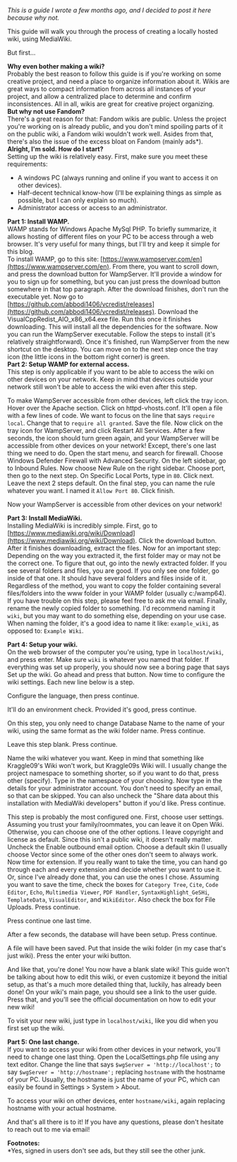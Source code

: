*This is a guide I wrote a few months ago, and I decided to post it here because why not.*

This guide will walk you through the process of creating a locally hosted wiki, using MediaWiki.

But first...

**Why even bother making a wiki?**  
Probably the best reason to follow this guide is if you're working on some creative project, and need a place to organize information about it. Wikis are great ways to compact information from across all instances of your project, and allow a centralized place to determine and confirm inconsistences. All in all, wikis are great for creative project organizing.  
**But why not use Fandom?**  
There's a great reason for that: Fandom wikis are public. Unless the project you're working on is already public, and you don't mind spoiling parts of it on the public wiki, a Fandom wiki wouldn't work well. Asides from that, there's also the issue of the excess bloat on Fandom (mainly ads*).  
**Alright, I'm sold. How do I start?**  
Setting up the wiki is relatively easy. First, make sure you meet these requirements:  

- A windows PC (always running and online if you want to access it on other devices).
- Half-decent technical know-how (I'll be explaining things as simple as possible, but I can only explain so much).
- Administrator access or access to an administrator.

**Part 1: Install WAMP.**  
WAMP stands for Windows Apache MySql PHP. To briefly summarize, it allows hosting of different files on your PC to be access through a web browser. It's very useful for many things, but I'll try and keep it simple for this blog.  
To install WAMP, go to this site: [https://www.wampserver.com/en](https://www.wampserver.com/en). From there, you want to scroll down, and press the download button for WampServer. It'll provide a window for you to sign up for something, but you can just press the download button somewhere in that top paragraph. After the download finishes, don't run the executable yet. Now go to [https://github.com/abbodi1406/vcredist/releases](https://github.com/abbodi1406/vcredist/releases). Download the VisualCppRedist\_AIO\_x86\_x64.exe file. Run this once it finishes downloading. This will install all the dependencies for the software. Now you can run the WampServer executable. Follow the steps to install (it's relatively straightforward). Once it's finished, run WampServer from the new shortcut on the desktop. You can move on to the next step once the tray icon (the little icons in the bottom right corner) is green.  
**Part 2: Setup WAMP for external access.**  
This step is only applicable if you want to be able to access the wiki on other devices on your network. Keep in mind that devices outside your network still won't be able to access the wiki even after this step.  

To make WampServer accessible from other devices, left click the tray icon. Hover over the Apache section. Click on httpd-vhosts.conf. It'll open a file with a few lines of code. We want to focus on the line that says `require local`. Change that to `require all granted`. Save the file. Now click on the tray icon for WampServer, and click Restart All Services. After a few seconds, the icon should turn green again, and your WampServer will be accessible from other devices on your network! Except, there's one last thing we need to do. Open the start menu, and search for firewall. Choose Windows Defender Firewall with Advanced Security. On the left sidebar, go to Inbound Rules. Now choose New Rule on the right sidebar. Choose port, then go to the next step. On Specific Local Ports, type in `80`. Click next. Leave the next 2 steps default. On the final step, you can name the rule whatever you want. I named it `Allow Port 80`. Click finish.  

Now your WampServer is accessible from other devices on your network!

**Part 3: Install MediaWiki.**  
Installing MediaWiki is incredibly simple. First, go to [https://www.mediawiki.org/wiki/Download](https://www.mediawiki.org/wiki/Download). Click the download button. After it finishes downloading, extract the files. Now for an important step: Depending on the way you extracted it, the first folder may or may not be the correct one. To figure that out, go into the newly extracted folder. If you see several folders and files, you are good. If you only see one folder, go inside of that one. It should have several folders and files inside of it. Regardless of the method, you want to copy the folder containing several files/folders into the www folder in your WAMP folder (usually c:/wamp64). If you have trouble on this step, please feel free to ask me via email. Finally, rename the newly copied folder to something. I'd recommend naming it `wiki`, but you may want to do something else, depending on your use case. When naming the folder, it's a good idea to name it like: `example_wiki`, as opposed to: `Example Wiki`.

**Part 4: Setup your wiki.**  
On the web browser of the computer you're using, type in `localhost/wiki`, and press enter. Make sure `wiki` is whatever you named that folder. If everything was set up properly, you should now see a boring page that says Set up the wiki. Go ahead and press that button. Now time to configure the wiki settings. Each new line below is a step.  

Configure the language, then press continue.  

It'll do an environment check. Provided it's good, press continue.  

On this step, you only need to change Database Name to the name of your wiki, using the same format as the wiki folder name. Press continue.  

Leave this step blank. Press continue.  

Name the wiki whatever you want. Keep in mind that something like Kraggle09's Wiki won't work, but Kraggle09s Wiki will. I usually change the project namespace to something shorter, so if you want to do that, press other (specify). Type in the namespace of your choosing. Now type in the details for your administrator account. You don't need to specify an email, so that can be skipped. You can also uncheck the "Share data about this installation with MediaWiki developers" button if you'd like. Press continue.  

This step is probably the most configured one. First, choose user settings. Assuming you trust your family/roommates, you can leave it on Open Wiki. Otherwise, you can choose one of the other options. I leave copyright and license as default. Since this isn't a public wiki, it doesn't really matter. Uncheck the Enable outbound email option. Choose a default skin (I usually choose Vector since some of the other ones don't seem to always work. Now time for extension. If you really want to take the time, you can hand go through each and every extension and decide whether you want to use it. Or, since I've already done that, you can use the ones I chose. Assuming you want to save the time, check the boxes for `Category Tree`, `Cite`, `Code Editor`, `Echo`, `Multimedia Viewer`, `PDF Handler`, `SyntaxHighlight_GeSHi`, `TemplateData`, `VisualEditor`, and `WikiEditor`. Also check the box for File Uploads. Press continue.  

Press continue one last time.  

After a few seconds, the database will have been setup. Press continue.  

A file will have been saved. Put that inside the wiki folder (in my case that's just wiki). Press the enter your wiki button.  

And like that, you're done! You now have a blank slate wiki! This guide won't be talking about how to edit this wiki, or even customize it beyond the initial setup, as that's a much more detailed thing that, luckily, has already been done! On your wiki's main page, you should see a link to the user guide. Press that, and you'll see the official documentation on how to edit your new wiki!  

To visit your new wiki, just type in `localhost/wiki`, like you did when you first set up the wiki.

**Part 5: One last change.**  
If you want to access your wiki from other devices in your network, you'll need to change one last thing. Open the LocalSettings.php file using any text editor. Change the line that says `$wgServer = 'http://localhost';` to say `$wgServer = 'http://hostname';` replacing `hostname` with the hostname of your PC. Usually, the hostname is just the name of your PC, which can easily be found in Settings > System > About.

To access your wiki on other devices, enter `hostname/wiki`, again replacing hostname with your actual hostname.  

And that's all there is to it! If you have any questions, please don't hesitate to reach out to me via email!  

**Footnotes:**  
*Yes, signed in users don't see ads, but they still see the other junk.